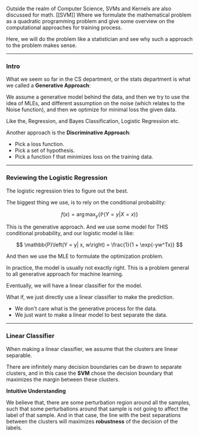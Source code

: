 Outside the realm of Computer Science, SVMs and Kernels are also discussed for math. 
[[SVM]]
Where we formulate the mathematical problem as a quadratic programming problem and give some overview on the computational approaches for training process. 

Here, we will do the problem like a statistician and see why such a approach to the problem makes sense. 

---
### **Intro**

What we seem so far in the CS department, or the stats department is what we called a **Generative Approach**: 

We assume a generative model behind the data, and then we try to use the idea of MLEs, and different assumption on the noise (which relates to the Noise function), and then we optimize for minimal loss the given data. 

Like the, Regression, and Bayes Classification, Logistic Regression etc.

Another approach is the **Discriminative Approach**: 

* Pick a loss function. 
* Pick a set of hypothesis. 
* Pick a function f that minimizes loss on the training data. 

---
### **Reviewing the Logistic Regression**

The logistic regression tries to figure out the best. 

The biggest thing we use, is to rely on the conditional probability: 

$$
f(x) = \arg \max_y \left\lbrace
    \mathbb{P}\left(Y = y| X = x\right)
\right\rbrace
$$

This is the generative approach. And we use some model for THIS conditional probability, and our logistic model is like: 

$$
\mathbb{P}\left(Y = y| x, w\right) = 
\frac{1}{1 + \exp(-yw^Tx)}
$$

And then we use the MLE to formulate the optimization problem. 

In practice, the model is usually not exactly right. This is a problem general to all generative approach for machine learning. 

Eventually, we will have a linear classifier for the model. 

What if, we just directly use a linear classifier to make the prediction. 

* We don't care what is the generative process for the data. 
* We just want to make a linear model to best separate the data. 

---
### **Linear Classifier**

When making a linear classifier, we assume that the clusters are linear separable. 

There are infinitely many decision boundaries can be drawn to separate clusters, and in this case the **SVM** chose the decision boundary that maximizes the margin between these clusters. 

**Intuitive Understanding**

We believe that, there are some perturbation region around all the samples, such that some perturbations around that sample is not going to affect the label of that sample. And in that case, the line with the best separations between the clusters will maximizes **robustness** of the decision of the labels. 


